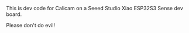 This is dev code for Calicam on a Seeed Studio Xiao ESP32S3 Sense dev board.

Please don't do evil! 
